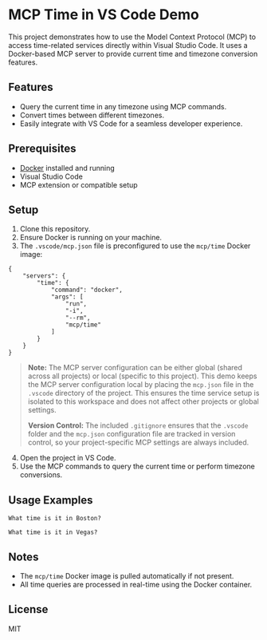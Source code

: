 # MCP Time in VS Code Demo

This project demonstrates how to use the Model Context Protocol (MCP) to access time-related services directly within Visual Studio Code. It uses a Docker-based MCP server to provide current time and timezone conversion features.

## Features
- Query the current time in any timezone using MCP commands.
- Convert times between different timezones.
- Easily integrate with VS Code for a seamless developer experience.

## Prerequisites
- [Docker](https://www.docker.com/) installed and running
- Visual Studio Code
- MCP extension or compatible setup

## Setup
1. Clone this repository.
2. Ensure Docker is running on your machine.
3. The `.vscode/mcp.json` file is preconfigured to use the `mcp/time` Docker image:

```jsonc
{
    "servers": {
        "time": {
            "command": "docker",
            "args": [
                "run",
                "-i",
                "--rm",
                "mcp/time"
            ]
        }
    }
}
```

> **Note:** The MCP server configuration can be either global (shared across all projects) or local (specific to this project). This demo keeps the MCP server configuration local by placing the `mcp.json` file in the `.vscode` directory of the project. This ensures the time service setup is isolated to this workspace and does not affect other projects or global settings.
> 
> **Version Control:** The included `.gitignore` ensures that the `.vscode` folder and the `mcp.json` configuration file are tracked in version control, so your project-specific MCP settings are always included.

4. Open the project in VS Code.
5. Use the MCP commands to query the current time or perform timezone conversions.

## Usage Examples

```prompt
What time is it in Boston?
```

```prompt
What time is it in Vegas?
```

## Notes
- The `mcp/time` Docker image is pulled automatically if not present.
- All time queries are processed in real-time using the Docker container.

## License
MIT
